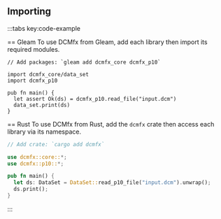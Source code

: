 ## Importing

:::tabs key:code-example

== Gleam
To use DCMfx from Gleam, add each library then import its required modules.

```gleam
// Add packages: `gleam add dcmfx_core dcmfx_p10`

import dcmfx_core/data_set
import dcmfx_p10

pub fn main() {
  let assert Ok(ds) = dcmfx_p10.read_file("input.dcm")
  data_set.print(ds)
}
```

== Rust
To use DCMfx from Rust, add the `dcmfx` crate then access each library
via its namespace.

```rust
// Add crate: `cargo add dcmfx`

use dcmfx::core::*;
use dcmfx::p10::*;

pub fn main() {
  let ds: DataSet = DataSet::read_p10_file("input.dcm").unwrap();
  ds.print();
}
```
:::
